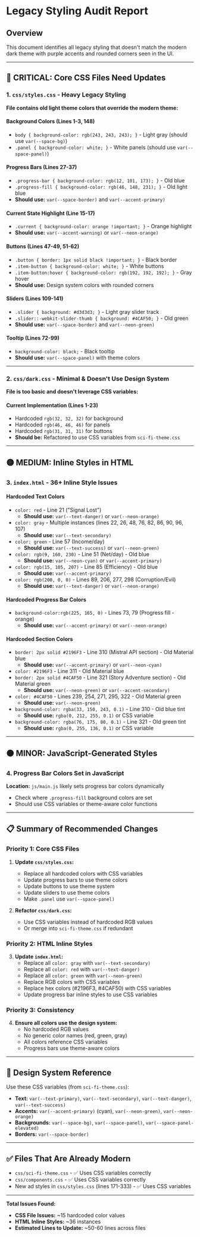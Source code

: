 # Legacy Styling Audit Report

## Overview
This document identifies all legacy styling that doesn't match the modern dark theme with purple accents and rounded corners seen in the UI.

---

## 🔴 CRITICAL: Core CSS Files Need Updates

### 1. `css/styles.css` - Heavy Legacy Styling
**File contains old light theme colors that override the modern theme:**

#### Background Colors (Lines 1-3, 148)
- `body { background-color: rgb(243, 243, 243); }` - Light gray (should use `var(--space-bg)`)
- `.panel { background-color: white; }` - White panels (should use `var(--space-panel)`)

#### Progress Bars (Lines 27-37)
- `.progress-bar { background-color: rgb(12, 101, 173); }` - Old blue
- `.progress-fill { background-color: rgb(46, 148, 231); }` - Old light blue
- **Should use:** `var(--space-border)` and `var(--accent-primary)`

#### Current State Highlight (Line 15-17)
- `.current { background-color: orange !important; }` - Orange highlight
- **Should use:** `var(--accent-warning)` or `var(--neon-orange)`

#### Buttons (Lines 47-49, 51-62)
- `.button { border: 1px solid black !important; }` - Black border
- `.item-button { background-color: white; }` - White buttons
- `.item-button:hover { background-color: rgb(192, 192, 192); }` - Gray hover
- **Should use:** Design system colors with rounded corners

#### Sliders (Lines 109-141)
- `.slider { background: #d3d3d3; }` - Light gray slider track
- `.slider::-webkit-slider-thumb { background: #4CAF50; }` - Old green
- **Should use:** `var(--space-border)` and `var(--neon-green)`

#### Tooltip (Lines 72-99)
- `background-color: black;` - Black tooltip
- **Should use:** `var(--space-panel)` with theme colors

---

### 2. `css/dark.css` - Minimal & Doesn't Use Design System
**File is too basic and doesn't leverage CSS variables:**

#### Current Implementation (Lines 1-23)
- Hardcoded `rgb(32, 32, 32)` for background
- Hardcoded `rgb(46, 46, 46)` for panels
- Hardcoded `rgb(31, 31, 31)` for buttons
- **Should be:** Refactored to use CSS variables from `sci-fi-theme.css`

---

## 🟡 MEDIUM: Inline Styles in HTML

### 3. `index.html` - 36+ Inline Style Issues

#### Hardcoded Text Colors
- `color: red` - Line 21 ("Signal Lost")
  - **Should use:** `var(--text-danger)` or `var(--neon-orange)`
- `color: gray` - Multiple instances (lines 22, 26, 48, 76, 82, 86, 90, 96, 107)
  - **Should use:** `var(--text-secondary)`
- `color: green` - Line 57 (Income/day)
  - **Should use:** `var(--text-success)` or `var(--neon-green)`
- `color: rgb(9, 160, 230)` - Line 51 (Net/day) - Old blue
  - **Should use:** `var(--neon-cyan)` or `var(--accent-primary)`
- `color: rgb(15, 105, 207)` - Line 85 (Efficiency) - Old blue
  - **Should use:** `var(--accent-primary)`
- `color: rgb(200, 0, 0)` - Lines 89, 206, 277, 298 (Corruption/Evil)
  - **Should use:** `var(--text-danger)` or `var(--neon-orange)`

#### Hardcoded Progress Bar Colors
- `background-color:rgb(225, 165, 0)` - Lines 73, 79 (Progress fill - orange)
  - **Should use:** `var(--accent-primary)` or `var(--neon-orange)`

#### Hardcoded Section Colors
- `border: 2px solid #2196F3` - Line 310 (Mistral API section) - Old Material blue
  - **Should use:** `var(--accent-primary)` or `var(--neon-cyan)`
- `color: #2196F3` - Line 311 - Old Material blue
- `border: 2px solid #4CAF50` - Line 321 (Story Adventure section) - Old Material green
  - **Should use:** `var(--neon-green)` or `var(--accent-secondary)`
- `color: #4CAF50` - Lines 239, 254, 271, 295, 322 - Old Material green
  - **Should use:** `var(--neon-green)`
- `background-color: rgba(33, 150, 243, 0.1)` - Line 310 - Old blue tint
  - **Should use:** `rgba(0, 212, 255, 0.1)` or CSS variable
- `background-color: rgba(76, 175, 80, 0.1)` - Line 321 - Old green tint
  - **Should use:** `rgba(0, 255, 136, 0.1)` or CSS variable

---

## 🟠 MINOR: JavaScript-Generated Styles

### 4. Progress Bar Colors Set in JavaScript
**Location:** `js/main.js` likely sets progress bar colors dynamically
- Check where `.progress-fill` background colors are set
- Should use CSS variables or theme-aware color functions

---

## 📋 Summary of Recommended Changes

### Priority 1: Core CSS Files
1. **Update `css/styles.css`:**
   - Replace all hardcoded colors with CSS variables
   - Update progress bars to use theme colors
   - Update buttons to use theme system
   - Update sliders to use theme colors
   - Make `.panel` use `var(--space-panel)`

2. **Refactor `css/dark.css`:**
   - Use CSS variables instead of hardcoded RGB values
   - Or merge into `sci-fi-theme.css` if redundant

### Priority 2: HTML Inline Styles
3. **Update `index.html`:**
   - Replace all `color: gray` with `var(--text-secondary)`
   - Replace all `color: red` with `var(--text-danger)`
   - Replace all `color: green` with `var(--neon-green)`
   - Replace RGB colors with CSS variables
   - Replace hex colors (#2196F3, #4CAF50) with CSS variables
   - Update progress bar inline styles to use CSS variables

### Priority 3: Consistency
4. **Ensure all colors use the design system:**
   - No hardcoded RGB values
   - No generic color names (red, green, gray)
   - All colors reference CSS variables
   - Progress bars use theme-aware colors

---

## 🎨 Design System Reference

Use these CSS variables (from `sci-fi-theme.css`):
- **Text:** `var(--text-primary)`, `var(--text-secondary)`, `var(--text-danger)`, `var(--text-success)`
- **Accents:** `var(--accent-primary)` (cyan), `var(--neon-green)`, `var(--neon-orange)`
- **Backgrounds:** `var(--space-bg)`, `var(--space-panel)`, `var(--space-panel-elevated)`
- **Borders:** `var(--space-border)`

---

## ✅ Files That Are Already Modern
- `css/sci-fi-theme.css` - ✅ Uses CSS variables correctly
- `css/components.css` - ✅ Uses CSS variables correctly
- New ad styles in `css/styles.css` (lines 171-333) - ✅ Uses CSS variables

---

**Total Issues Found:**
- **CSS File Issues:** ~15 hardcoded color values
- **HTML Inline Styles:** ~36 instances
- **Estimated Lines to Update:** ~50-60 lines across files

